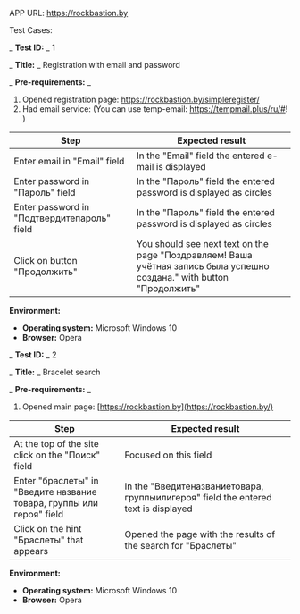 APP URL: https://rockbastion.by

Test Cases:

_ **Test ID:** _ 1

_ **Title:** _ Registration with email and password

_ **Pre-requirements:** _

1. Opened registration page: https://rockbastion.by/simpleregister/
2. Had email service: (You can use temp-email: https://tempmail.plus/ru/#! )

| Step | Expected result |
| --- | --- |
| Enter email in "Email" field | In the "Email" field the entered e-mail is displayed |
| Enter password in "Пароль" field | In the "Пароль" field the entered password is displayed as circles |
| Enter password in "Подтвердитепароль" field | In the "Пароль" field the entered password is displayed as circles |
| Click on button "Продолжить" | You should see next text on the page "Поздравляем! Ваша учётная запись была успешно создана." with button "Продолжить" |

**Environment:**

- **Operating system:**  Microsoft Windows 10
- **Browser:**  Opera

_ **Test ID:** _ 2

_ **Title:** _ Bracelet search

_ **Pre-requirements:** _

1. Opened main page: [https://rockbastion.by](https://rockbastion.by/)

| Step | Expected result |
| --- | --- |
| At the top of the site click on the "Поиск" field | Focused on this field |
| Enter "браслеты" in "Введите название товара, группы или героя" field | In the "Введитеназваниетовара, группыилигероя" field the entered text is displayed |
| Click on the hint "Браслеты" that appears | Opened the page with the results of the search for "Браслеты" |

**Environment:**

- **Operating system:**  Microsoft Windows 10
- **Browser:**  Opera